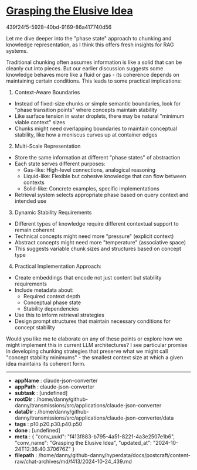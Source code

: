 # [Grasping the Elusive Idea](https://claude.ai/chat/f413f883-b795-4a51-8221-4a3e2507e1b6)

439f24f5-5928-40bd-9169-86a417740d56

 Let me dive deeper into the "phase state" approach to chunking and knowledge representation, as I think this offers fresh insights for RAG systems.

Traditional chunking often assumes information is like a solid that can be cleanly cut into pieces. But our earlier discussion suggests some knowledge behaves more like a fluid or gas - its coherence depends on maintaining certain conditions. This leads to some practical implications:

1. Context-Aware Boundaries
- Instead of fixed-size chunks or simple semantic boundaries, look for "phase transition points" where concepts maintain stability
- Like surface tension in water droplets, there may be natural "minimum viable context" sizes
- Chunks might need overlapping boundaries to maintain conceptual stability, like how a meniscus curves up at container edges

2. Multi-Scale Representation
- Store the same information at different "phase states" of abstraction
- Each state serves different purposes:
  * Gas-like: High-level connections, analogical reasoning
  * Liquid-like: Flexible but cohesive knowledge that can flow between contexts
  * Solid-like: Concrete examples, specific implementations
- Retrieval system selects appropriate phase based on query context and intended use

3. Dynamic Stability Requirements
- Different types of knowledge require different contextual support to remain coherent
- Technical concepts might need more "pressure" (explicit context)
- Abstract concepts might need more "temperature" (associative space)
- This suggests variable chunk sizes and structures based on concept type

4. Practical Implementation Approach:
- Create embeddings that encode not just content but stability requirements
- Include metadata about:
  * Required context depth
  * Conceptual phase state
  * Stability dependencies
- Use this to inform retrieval strategies
- Design prompt structures that maintain necessary conditions for concept stability

Would you like me to elaborate on any of these points or explore how we might implement this in current LLM architectures? I see particular promise in developing chunking strategies that preserve what we might call "concept stability minimums" - the smallest context size at which a given idea maintains its coherent form.

---

* **appName** : claude-json-converter
* **appPath** : claude-json-converter
* **subtask** : [undefined]
* **rootDir** : /home/danny/github-danny/transmissions/src/applications/claude-json-converter
* **dataDir** : /home/danny/github-danny/transmissions/src/applications/claude-json-converter/data
* **tags** : p10.p20.p30.p40.p50
* **done** : [undefined]
* **meta** : {
  "conv_uuid": "f413f883-b795-4a51-8221-4a3e2507e1b6",
  "conv_name": "Grasping the Elusive Idea",
  "updated_at": "2024-10-24T12:36:40.370676Z"
}
* **filepath** : /home/danny/github-danny/hyperdata/docs/postcraft/content-raw/chat-archives/md/f413/2024-10-24_439.md